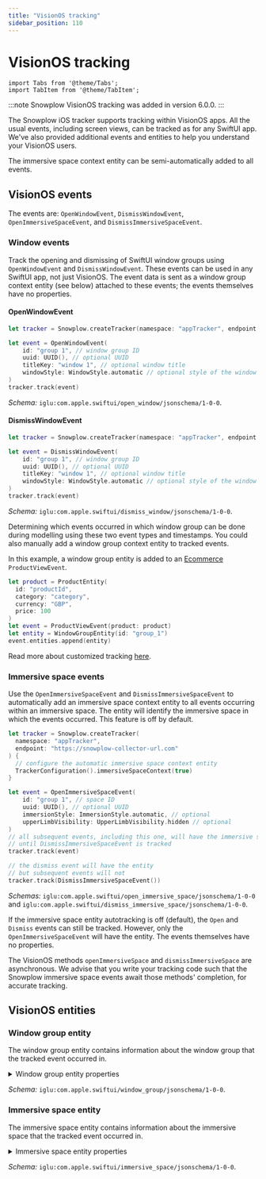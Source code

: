 ```yaml
---
title: "VisionOS tracking"
sidebar_position: 110
---
```


# VisionOS tracking

```mdx-code-block
import Tabs from '@theme/Tabs';
import TabItem from '@theme/TabItem';
```
:::note
Snowplow VisionOS tracking was added in version 6.0.0.
:::

The Snowplow iOS tracker supports tracking within VisionOS apps. All the usual events, including screen views, can be tracked as for any SwiftUI app. We've also provided additional events and entities to help you understand your VisionOS users.

The immersive space context entity can be semi-automatically added to all events.

## VisionOS events

The events are: `OpenWindowEvent`, `DismissWindowEvent`, `OpenImmersiveSpaceEvent`, and `DismissImmersiveSpaceEvent`.

### Window events

Track the opening and dismissing of SwiftUI window groups using `OpenWindowEvent` and `DismissWindowEvent`. These events can be used in any SwiftUI app, not just VisionOS. The event data is sent as a window group context entity (see below) attached to these events; the events themselves have no properties.

#### OpenWindowEvent

```swift
let tracker = Snowplow.createTracker(namespace: "appTracker", endpoint: "https://snowplow-collector-url.com")

let event = OpenWindowEvent(
    id: "group 1", // window group ID
    uuid: UUID(), // optional UUID
    titleKey: "window 1", // optional window title
    windowStyle: WindowStyle.automatic // optional style of the window group
)
tracker.track(event)
```
*Schema:*
`iglu:com.apple.swiftui/open_window/jsonschema/1-0-0`.

#### DismissWindowEvent

```swift
let tracker = Snowplow.createTracker(namespace: "appTracker", endpoint: "https://snowplow-collector-url.com")

let event = DismissWindowEvent(
    id: "group 1", // window group ID
    uuid: UUID(), // optional UUID
    titleKey: "window 1", // optional window title
    windowStyle: WindowStyle.automatic // optional style of the window group
)
tracker.track(event)
```

*Schema:*
`iglu:com.apple.swiftui/dismiss_window/jsonschema/1-0-0`.

Determining which events occurred in which window group can be done during modelling using these two event types and timestamps. You could also manually add a window group context entity to tracked events.

In this example, a window group entity is added to an [Ecommerce](docs/collecting-data/collecting-from-own-applications/mobile-trackers/tracking-events/ecommerce-tracking/index.md) `ProductViewEvent`.

```swift
let product = ProductEntity(
  id: "productId", 
  category: "category", 
  currency: "GBP", 
  price: 100
)
let event = ProductViewEvent(product: product)
let entity = WindowGroupEntity(id: "group_1")
event.entities.append(entity)
```

Read more about customized tracking [here](docs/collecting-data/collecting-from-own-applications/mobile-trackers/custom-tracking-using-schemas/index.md).

### Immersive space events

Use the `OpenImmersiveSpaceEvent` and `DismissImmersiveSpaceEvent` to automatically add an immersive space context entity to all events occurring within an immersive space. The entity will identify the immersive space in which the events occurred. This feature is off by default.

```swift
let tracker = Snowplow.createTracker(
  namespace: "appTracker", 
  endpoint: "https://snowplow-collector-url.com"
) {
  // configure the automatic immersive space context entity
  TrackerConfiguration().immersiveSpaceContext(true)
}

let event = OpenImmersiveSpaceEvent(
    id: "group 1", // space ID
    uuid: UUID(), // optional UUID
    immersionStyle: ImmersionStyle.automatic, // optional
    upperLimbVisibility: UpperLimbVisibility.hidden // optional
)
// all subsequent events, including this one, will have the immersive space entity
// until DismissImmersiveSpaceEvent is tracked
tracker.track(event)

// the dismiss event will have the entity
// but subsequent events will not
tracker.track(DismissImmersiveSpaceEvent())
```

*Schemas:*
`iglu:com.apple.swiftui/open_immersive_space/jsonschema/1-0-0` and 
`iglu:com.apple.swiftui/dismiss_immersive_space/jsonschema/1-0-0`.

If the immersive space entity autotracking is off (default), the `Open` and `Dismiss` events can still be tracked. However, only the `OpenImmersiveSpaceEvent` will have the entity. The events themselves have no properties.

The VisionOS methods `openImmersiveSpace` and `dismissImmersiveSpace` are asynchronous. We advise that you write your tracking code such that the Snowplow immersive space events await those methods' completion, for accurate tracking.

## VisionOS entities

### Window group entity

The window group entity contains information about the window group that the tracked event occurred in.

<details>
    <summary>Window group entity properties</summary>

| Request Key | Required | Type/Format | Description                                                       |
|-------------|----------|-------------|-------------------------------------------------------------------|
| id          | Y        | string      | Uniquely identifies the window group.                             |
| uuid        | N        | string uuid | UUID for the current window within the group.                     |
| titleKey    | N        | string enum | The window's title in system menus and in the window's title bar. |
| windowStyle | N        | string enum | The appearance and interaction style of a window.                 |

</details>

*Schema:*
`iglu:com.apple.swiftui/window_group/jsonschema/1-0-0`.

### Immersive space entity

The immersive space entity contains information about the immersive space that the tracked event occurred in.

<details>
    <summary>Immersive space entity properties</summary>

| Request Key         | Required | Type/Format | Description                                                      |
|---------------------|----------|-------------|------------------------------------------------------------------|
| id                  | Y        | string      | The immersive space ID.                                          |
| uuid                | N        | string uuid | UUID for the view of the immersive space.                        |
| immersionStyle      | N        | string enum | Immersive space style.                                           |
| upperLimbVisibility | N        | string enum | Preferred visibility of the user's upper limbs within the space. |

</details>

*Schema:*
`iglu:com.apple.swiftui/immersive_space/jsonschema/1-0-0`.
